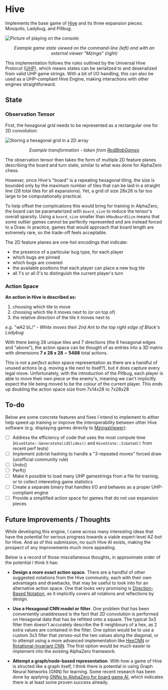 # Hive

Implements the base game of [Hive](https://www.gen42.com/games/hive) and its three expansion pieces: Mosquito, Ladybug, and Pillbug.

![Picture of playing on the console:](https://imgur.com/mkEObfx.png)

*<center>Example game state viewed on the command-line (left) and with an external viewer "Mzinga" (right)</center>*

This implementation follows the rules outlined by the Universal Hive Protocol ([UHP](https://github.com/jonthysell/Mzinga/wiki/UniversalHiveProtocol)), which means states can be serialized to and deserialized from valid UHP game strings. With a bit of I/O handling, this can also be used as a UHP-compliant Hive Engine, making interactions with other engines straightforward.

## State

### Observation Tensor

First, the hexagonal grid needs to be represented as a rectangular one for 2D convolution:

![Storing a hexagonal grid in a 2D array](https://imgur.com/CIy5ctM.png)

*<center>Example transformation - taken from [RedBlobGames](https://www.redblobgames.com/grids/hexagons/#map-storage)</center>*

The observation tensor then takes the form of multiple 2D feature planes describing the board and turn state, similar to what was done for AlphaZero chess.

However, since Hive's "board" is a repeating hexagonal tiling, the size is bounded only by the maximum number of tiles that can be laid in a straight line (28 total tiles for all expansions). Yet, a grid of size 28x28 is far too large to be computationally practical.

To help offset the complications this would bring for training in AlphaZero, the board can be paramaterized with `board_size` to reduce the tensor's overall sparsity. Using a `board_size` smaller than `kMaxBoardSize` means that some outlier games cannot be perfectly represented and are instead forced to a Draw. In practice, games that would approach that board length are extremely rare, so the trade-off feels acceptable.

The 2D feature planes are one-hot encodings that indicate:

- the presence of a particular bug type, for each player
- which bugs are pinned
- which bugs are covered
- the available positions that each player can place a new bug tile
- all 1's or all 0's to distinguish the current player's turn

### Action Space

**An action in Hive is described as:** 
1) choosing which tile to move
2) choosing which tile it moves next to (or on top of)
3) the relative direction of the tile it moves next to

*e.g.* "wA2 bL/" - *White moves their 2nd Ant to the top right edge of Black's Ladybug*  

With there being 28 unique tiles and 7 directions (the 6 hexagonal edges and "above"), the action space can be thought of as entries into a 3D matrix with dimensions **7 x 28 x 28** = **5488** total actions.

This is not a *perfect* action space representation as there are a handful of unused actions (e.g. moving a tile next to itself?), but it does capture every legal move. Unfortunately, with the introduction of the Pillbug, each player is able to move their own piece *or* the enemy's, meaning we can't implicitly expect the tile being moved to be the colour of the current player. This ends up doubling the action space size from 7x14x28 to 7x28x28

## To-do

Below are some concrete features and fixes I intend to implement to either help speed up training or improve the interoperability between other Hive software (e.g. displaying games directly to [MzingaViewer](https://github.com/jonthysell/Mzinga)):

- [ ] Address the efficiency of code that uses the most compute time (`HiveState::GenerateValidSlides()` and `HiveState::IsGated()` from recent perf tests)
- [ ] Implement zobrist hashing to handle a "3-repeated moves" forced draw (unofficial community rule)
- [ ] Undo()
- [ ] Perft()
- [ ] Make it possible to load many UHP gamestrings from a file for training, or to collect interesting game statistics
- [ ] Create a separate binary that handles I/O and behaves as a proper UHP-compliant engine 
- [ ] Provide a simplified action space for games that do not use expansion pieces

## Future Improvements / Thoughts

While developing this engine, I came across many interesting ideas that have the potential for serious progress towards a viable expert-level AZ-bot for Hive. And as of this submission, no such Hive AI exists, making the prospect of any improvements much more appealing.

Below is a record of those miscellaneous thoughts, in approximate order of the potential I think it has:

- **Design a more exact action space**. There are a handful of other suggested notations from the Hive community, each with their own advantages and drawbacks, that may be useful to look into for an alternative action space. One that looks very promising is [Direction-Based Notation](https://psoukenik.medium.com/direction-based-notation-for-hive-dd7fd234d4d), as it implicitly covers all rotations and reflections by design.

- **Use a Hexagonal CNN model or filter**. One problem that has been conveniently unaddressed is the fact that 2D convolution is performed on Hexagonal data that has be refitted onto a square. The typical 3x3 filter then doesn't accurately describe the 6 neighbours of a hex, as 2 extra values are contained in the filter. One option would be to use a custom 3x3 filter that zeroes-out the two values along the diagonal, or to attempt using a more advanced implementation like [HexCNN](https://arxiv.org/pdf/2101.10897) or [Rotational-Invariant CNN](https://www.jstage.jst.go.jp/article/transinf/E107.D/2/E107.D_2023EDP7023/_pdf/-char/en). The first option would be much easier to implement into the existing AlphaZero framework.

- **Attempt a graph/node-based representation**. With how a game of Hive is structed like a graph itself, I think there is potential in using Graph Neural Networks (GNN) for learning. Some recent research has been done by applying [GNNs to AlphaZero for board game AI](https://arxiv.org/pdf/2107.08387), which indicates there is at least some proven success already.

